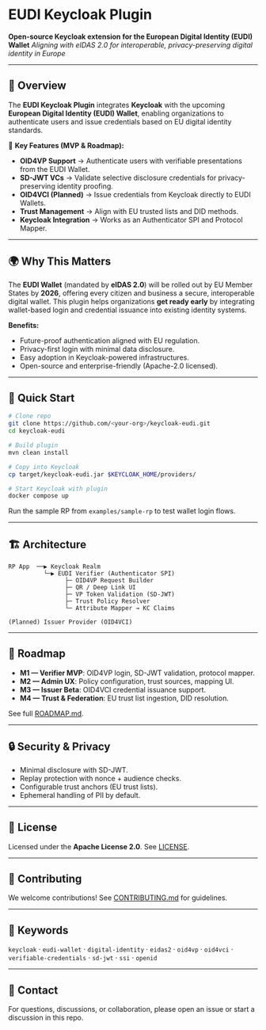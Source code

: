# EUDI Keycloak Plugin

**Open-source Keycloak extension for the European Digital Identity (EUDI) Wallet**
*Aligning with eIDAS 2.0 for interoperable, privacy-preserving digital identity in Europe*

---

## 📖 Overview

The **EUDI Keycloak Plugin** integrates **Keycloak** with the upcoming **European Digital Identity (EUDI) Wallet**, enabling organizations to authenticate users and issue credentials based on EU digital identity standards.

🔑 **Key Features (MVP & Roadmap):**

* **OID4VP Support** → Authenticate users with verifiable presentations from the EUDI Wallet.
* **SD-JWT VCs** → Validate selective disclosure credentials for privacy-preserving identity proofing.
* **OID4VCI (Planned)** → Issue credentials from Keycloak directly to EUDI Wallets.
* **Trust Management** → Align with EU trusted lists and DID methods.
* **Keycloak Integration** → Works as an Authenticator SPI and Protocol Mapper.

---

## 🌍 Why This Matters

The **EUDI Wallet** (mandated by **eIDAS 2.0**) will be rolled out by EU Member States by **2026**, offering every citizen and business a secure, interoperable digital wallet. This plugin helps organizations **get ready early** by integrating wallet-based login and credential issuance into existing identity systems.

**Benefits:**

* Future-proof authentication aligned with EU regulation.
* Privacy-first login with minimal data disclosure.
* Easy adoption in Keycloak-powered infrastructures.
* Open-source and enterprise-friendly (Apache-2.0 licensed).

---

## 🚀 Quick Start

```bash
# Clone repo
git clone https://github.com/<your-org>/keycloak-eudi.git
cd keycloak-eudi

# Build plugin
mvn clean install

# Copy into Keycloak
cp target/keycloak-eudi.jar $KEYCLOAK_HOME/providers/

# Start Keycloak with plugin
docker compose up
```

Run the sample RP from `examples/sample-rp` to test wallet login flows.

---

## 🏗 Architecture

```
RP App  ──▶ Keycloak Realm
          └─▶ EUDI Verifier (Authenticator SPI)
                ├─ OID4VP Request Builder
                ├─ QR / Deep Link UI
                ├─ VP Token Validation (SD-JWT)
                ├─ Trust Policy Resolver
                └─ Attribute Mapper → KC Claims

(Planned) Issuer Provider (OID4VCI)
```

---

## 📅 Roadmap

* **M1 — Verifier MVP**: OID4VP login, SD-JWT validation, protocol mapper.
* **M2 — Admin UX**: Policy configuration, trust sources, mapping UI.
* **M3 — Issuer Beta**: OID4VCI credential issuance support.
* **M4 — Trust & Federation**: EU trust list ingestion, DID resolution.

See full [ROADMAP.md](docs/ROADMAP.md).

---

## 🔒 Security & Privacy

* Minimal disclosure with SD-JWT.
* Replay protection with nonce + audience checks.
* Configurable trust anchors (EU trust lists).
* Ephemeral handling of PII by default.

---

## 📜 License

Licensed under the **Apache License 2.0**. See [LICENSE](LICENSE).

---

## 🤝 Contributing

We welcome contributions! See [CONTRIBUTING.md](CONTRIBUTING.md) for guidelines.

---

## 📌 Keywords

`keycloak` · `eudi-wallet` · `digital-identity` · `eidas2` · `oid4vp` · `oid4vci` · `verifiable-credentials` · `sd-jwt` · `ssi` · `openid`

---

## 📧 Contact

For questions, discussions, or collaboration, please open an issue or start a discussion in this repo.
